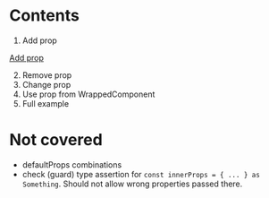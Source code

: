# Contents

1. Add prop

[Add prop](react/hoc/src/10%20-%20Add%20prop.tsx)

2. Remove prop
3. Change prop
4. Use prop from WrappedComponent
5. Full example

# Not covered

- defaultProps combinations
- check (guard) type assertion for `const innerProps = { ... } as Something`. Should not allow wrong properties passed there.
